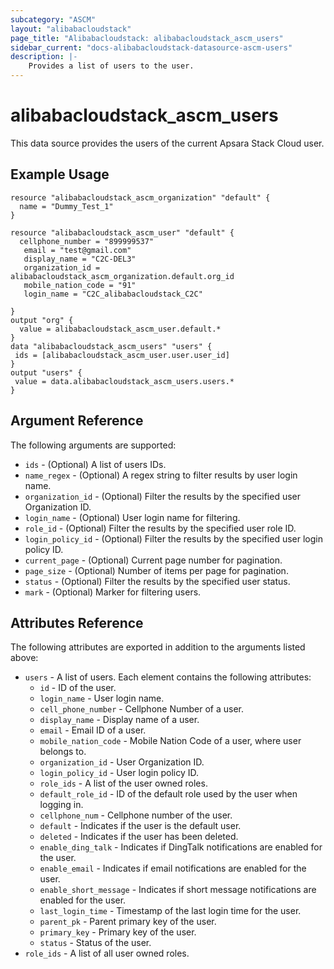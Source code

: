 ```yaml
---
subcategory: "ASCM"
layout: "alibabacloudstack"
page_title: "Alibabacloudstack: alibabacloudstack_ascm_users"
sidebar_current: "docs-alibabacloudstack-datasource-ascm-users"
description: |-
    Provides a list of users to the user.
---
```


# alibabacloudstack_ascm_users

This data source provides the users of the current Apsara Stack Cloud user.

## Example Usage

```
resource "alibabacloudstack_ascm_organization" "default" {
  name = "Dummy_Test_1"
}

resource "alibabacloudstack_ascm_user" "default" {
  cellphone_number = "899999537"
   email = "test@gmail.com"
   display_name = "C2C-DEL3"
   organization_id = alibabacloudstack_ascm_organization.default.org_id
   mobile_nation_code = "91"
   login_name = "C2C_alibabacloudstack_C2C"

}
output "org" {
  value = alibabacloudstack_ascm_user.default.*
}
data "alibabacloudstack_ascm_users" "users" {
 ids = [alibabacloudstack_ascm_user.user.user_id]
}
output "users" {
 value = data.alibabacloudstack_ascm_users.users.*
}
```

## Argument Reference

The following arguments are supported:

* `ids` - (Optional) A list of users IDs.
* `name_regex` - (Optional) A regex string to filter results by user login name.
* `organization_id` - (Optional) Filter the results by the specified user Organization ID.
* `login_name` - (Optional) User login name for filtering.
* `role_id` - (Optional) Filter the results by the specified user role ID.
* `login_policy_id` - (Optional) Filter the results by the specified user login policy ID.
* `current_page` - (Optional) Current page number for pagination.
* `page_size` - (Optional) Number of items per page for pagination.
* `status` - (Optional) Filter the results by the specified user status.
* `mark` - (Optional) Marker for filtering users.

## Attributes Reference

The following attributes are exported in addition to the arguments listed above:

* `users` - A list of users. Each element contains the following attributes:
  * `id` - ID of the user.
  * `login_name` - User login name.
  * `cell_phone_number` - Cellphone Number of a user.
  * `display_name` - Display name of a user.
  * `email` - Email ID of a user.
  * `mobile_nation_code` - Mobile Nation Code of a user, where user belongs to.
  * `organization_id` - User Organization ID.
  * `login_policy_id` - User login policy ID.
  * `role_ids` - A list of the user owned roles.
  * `default_role_id` - ID of the default role used by the user when logging in.
  * `cellphone_num` - Cellphone number of the user.
  * `default` - Indicates if the user is the default user.
  * `deleted` - Indicates if the user has been deleted.
  * `enable_ding_talk` - Indicates if DingTalk notifications are enabled for the user.
  * `enable_email` - Indicates if email notifications are enabled for the user.
  * `enable_short_message` - Indicates if short message notifications are enabled for the user.
  * `last_login_time` - Timestamp of the last login time for the user.
  * `parent_pk` - Parent primary key of the user.
  * `primary_key` - Primary key of the user.
  * `status` - Status of the user.
* `role_ids` - A list of all user owned roles.
